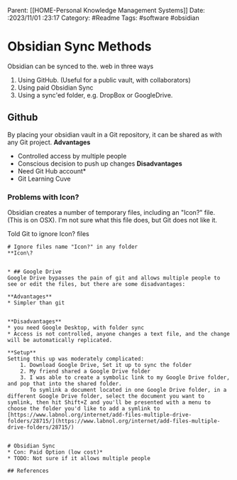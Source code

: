 Parent: [[HOME-Personal Knowledge Management Systems]]
Date: :2023/11/01 :23:17
Category: #Readme
Tags: #software #obsidian 

# Obsidian Sync Methods

Obsidian can be synced to the. web in three ways

1. Using GitHub. (Useful for a public vault, with collaborators)
2. Using paid Obsidian Sync
3. Using a sync'ed folder, e.g. DropBox or GoogleDrive.

## Github
By placing your obsidian vault in a Git repository, it can be shared as with any Git project.
**Advantages**
* Controlled access by multiple people
* Conscious decision to push up changes 
**Disadvantages**
* Need Git Hub account*
* Git Learning Cuve

### Problems with Icon? 
Obsidian creates a number of temporary files, including an "Icon?" file. (This is on OSX).
I'm not sure what this file does, but Git does not like it.  

Told Git to ignore Icon? files
```
# Ignore files name "Icon?" in any folder
**Icon\?


* ## Google Drive
Google Drive bypasses the pain of git and allows multiple people to see or edit the files, but there are some disadvantages:

**Advantages**
* Simpler than git


**Disadvantages**
* you need Google Desktop, with folder sync
* Access is not controlled, anyone changes a text file, and the change will be automatically replicated.

**Setup**
Setting this up was moderately complicated:
	1. Download Google Drive, Set it up to sync the folder
	2. My friend shared a Google Drive folder
	3. I was able to create a symbolic link to my Google Drive folder, and pop that into the shared folder. 
	   To symlink a document located in one Google Drive folder, in a different Google Drive folder, select the document you want to symlink, then hit Shift+Z and you'll be presented with a menu to choose the folder you'd like to add a symlink to [https://www.labnol.org/internet/add-files-multiple-drive-folders/28715/](https://www.labnol.org/internet/add-files-multiple-drive-folders/28715/)


# Obsidian Sync
* Con: Paid Option (low cost)*
* TODO: Not sure if it allows multiple people 

## References

